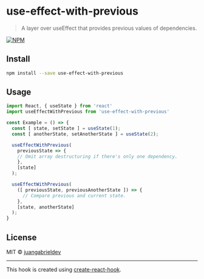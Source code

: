 # use-effect-with-previous

> A layer over useEffect that provides previous values of dependencies.

[![NPM](https://img.shields.io/npm/v/use-effect-with-previous.svg)](https://www.npmjs.com/package/use-effect-with-previous)

## Install

```bash
npm install --save use-effect-with-previous
```

## Usage

```js
import React, { useState } from 'react'
import useEffectWithPrevious from 'use-effect-with-previous'

const Example = () => {
  const [ state, setState ] = useState(1);
  const [ anotherState, setAnotherState ] = useState(2);

  useEffectWithPrevious(
    previousState => {
    // Omit array destructuring if there's only one dependency.
    },
    [state]
  );

  useEffectWithPrevious(
    ([ previousState, previousAnotherState ]) => {
      // Compare previous and current state.
    },
    [state, anotherState]
  );
}
```

## License

MIT © [juangabrieldev](https://github.com/juangabrieldev)

---

This hook is created using [create-react-hook](https://github.com/hermanya/create-react-hook).
